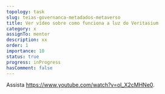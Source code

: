 ```yaml
---
topology: task
slug: teias-governanca-metadados-metaverso
title: Ver vídeo sobre como funciona a luz do Veritasium
category: x
assignTo: mentor
description: xx
order: 1
importance: 10
status: true
progress: inProgress
hasComment: false
---
```


Assista https://www.youtube.com/watch?v=oI_X2cMHNe0.
